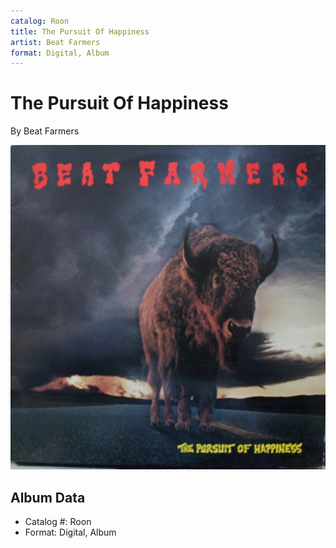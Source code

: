 ```yaml
---
catalog: Roon
title: The Pursuit Of Happiness
artist: Beat Farmers
format: Digital, Album
---
```


# The Pursuit Of Happiness

By Beat Farmers

![](../../assets/albumcovers/Beat_Farmers-The_Pursuit_Of_Happiness.png)

## Album Data

- Catalog #: Roon
- Format: Digital, Album

